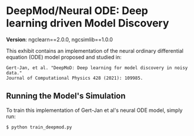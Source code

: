 # DeepMod/Neural ODE: Deep learning driven Model Discovery

<b>Version</b>: ngclearn==2.0.0, ngcsimlib==1.0.0

This exhibit contains an implementation of the neural ordinary differential 
equation (ODE) model proposed and studied in:

```
Gert-Jan, et al. "DeepMoD: Deep learning for model discovery in noisy data." 
Journal of Computational Physics 428 (2021): 109985.
```

## Running the Model's Simulation

To train this implementation of Gert-Jan et al's neural ODE model, simply run:

```console
$ python train_deepmod.py
```

<!--
## Description

This model is 


## Hyperparameters

This model requires the following hyperparameters, tuned to
-->

